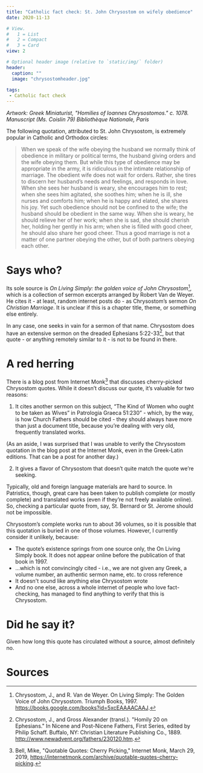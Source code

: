 ```yaml
---
title: "Catholic fact check: St. John Chrysostom on wifely obedience"
date: 2020-11-13

# View.
#   1 = List
#   2 = Compact
#   3 = Card
view: 2

# Optional header image (relative to `static/img/` folder)
header:
  caption: ""
  image: "chrysostomheader.jpg"
  
tags:
 - Catholic fact check
---
```


_Artwork: Greek Miniaturist, "Homilies of Ioannes Chrysostomos." c. 1078. Manuscript (Ms. Coislin 79) Bibliothèque Nationale, Paris_

The following quotation, attributed to St. John Chrysostom, is extremely popular in Catholic and Orthodox circles:

> When we speak of the wife obeying the husband we normally think of obedience in military or political terms, the husband giving orders and the wife obeying them. But while this type of obedience may be appropriate in the army, it is ridiculous in the intimate relationship of marriage. The obedient wife does not wait for orders. Rather, she tires to discern her husband’s needs and feelings, and responds in love. When she sees her husband is weary, she encourages him to rest; when she sees him agitated, she soothes him; when he is ill, she nurses and comforts him; when he is happy and elated, she shares his joy. Yet such obedience should not be confined to the wife; the husband should be obedient in the same way. When she is weary, he should relieve her of her work; when she is sad, she should cherish her, holding her gently in his arm; when she is filled with good cheer, he should also share her good cheer. Thus a good marriage is not a matter of one partner obeying the other, but of both partners obeying each other.

# Says who?

Its sole source is _On Living Simply: the golden voice of John Chrysostom_[^1], which is a collection of sermon excerpts arranged by Robert Van de Weyer. He cites it - at least, random internet posts do - as Chrysostom’s sermon _On Christian Marriage_. It is unclear if this is a chapter title, theme, or something else entirely. 

In any case, one seeks in vain for a sermon of that name. Chrysostom does have an extensive sermon on the dreaded Ephesians 5:22-33[^2], but that quote - or anything remotely similar to it - is not to be found in there. 

# A red herring

There is a blog post from Internet Monk[^3] that discusses cherry-picked Chrysostom quotes. While it doesn’t discuss our quote, it’s valuable for two reasons:

1) It cites another sermon on this subject, “The Kind of Women who ought to be taken as Wives” in Patrologia Graeca 51:230” - which, by the way, is how Church Fathers should be cited - they should always have more than just a document title, because you’re dealing with very old, frequently translated works. 

(As an aside, I was surprised that I was unable to verify the Chrysostom quotation in the blog post at the Internet Monk, even in the Greek-Latin editions. That can be a post for another day.) 

2) It gives a flavor of Chrysostom that doesn’t quite match the quote we’re seeking. 

Typically, old and foreign language materials are hard to source. In Patristics, though, great care has been taken to publish complete (or mostly complete) and translated works (even if they’re not freely available online). So, checking a particular quote from, say, St. Bernard or St. Jerome should not be impossible. 

Chrysostom’s complete works run to about 36 volumes, so it is possible that this quotation is buried in one of those volumes. However, I currently consider it unlikely, because: 

* The quote’s existence springs from one source only, the On Living Simply book. It does not appear online before the publication of that book in 1997.
* ...which is not convincingly cited - i.e., we are not given any Greek, a volume number, an authentic sermon name, etc. to cross reference 
* It doesn't sound like anything else Chrysostom wrote
* And no one else, across a whole internet of people who love fact-checking, has managed to find anything to verify that this is Chrysostom.

# Did he say it? 

Given how long this quote has circulated without a source, almost definitely no.

# Sources

[^1]: Chrysostom, J., and R. Van de Weyer. On Living Simply: The Golden Voice of John Chrysostom. Triumph Books, 1997. https://books.google.com/books?id=5xcEAAAACAAJ.
[^2]: Chrysostom, J., and Gross Alexander (transl.). "Homily 20 on Ephesians." In Nicene and Post-Nicene Fathers, First Series, edited by Philip Schaff. Buffalo, NY: Christian Literature Publishing Co., 1889. http://www.newadvent.org/fathers/230120.htm.
[^3]: Bell, Mike, "Quotable Quotes: Cherry Picking," Internet Monk, March 29, 2019, https://internetmonk.com/archive/quotable-quotes-cherry-picking.
